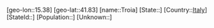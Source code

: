 ﻿---
location: [41.83,15.38]
type: City
tags:
- geo/City


SpocWebEntityId: 34991
isDeleted: false
confidential: public

---
[geo-lon::15.38]
[geo-lat::41.83]
[name::Troia]
[State::]
[Country::[Italy](geo/Continent/Europe/Italy.md)]
[StateId::]
[Population::]
[Unknown::]

